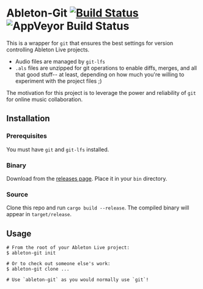 # Ableton-Git [![Build Status](https://travis-ci.org/clintburgos/ableton-git.svg?branch=master)](https://travis-ci.org/clintburgos/ableton-git) ![AppVeyor Build Status](https://ci.appveyor.com/api/projects/status/github/clintburgos/ableton-git?branch=master&svg=true)

This is a wrapper for `git` that ensures the best settings for version controlling Ableton Live projects.
* Audio files are managed by `git-lfs`
* `.als` files are unzipped for git operations to enable diffs, merges, and all that good stuff-- at least, depending on how much you're willing to experiment with the project files ;)

The motivation for this project is to leverage the power and reliability of `git` for online music collaboration.

## Installation

### Prerequisites
You must have `git` and `git-lfs` installed.

### Binary
Download from the [releases page](https://github.com/clintburgos/ableton-git/releases). Place it in your `bin` directory.

### Source
Clone this repo and run `cargo build --release`. The compiled binary will appear in `target/release`.

## Usage
```
# From the root of your Ableton Live project:
$ ableton-git init

# Or to check out someone else's work:
$ ableton-git clone ...

# Use `ableton-git` as you would normally use `git`!
```
